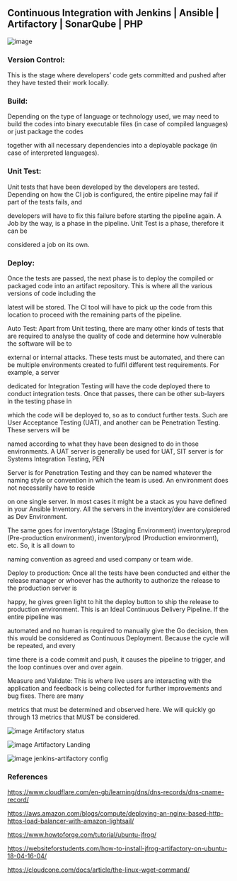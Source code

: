 ## Continuous Integration with Jenkins | Ansible | Artifactory | SonarQube | PHP

![image](https://user-images.githubusercontent.com/78841364/124540541-97e09e80-dded-11eb-9983-245e58b2d25a.png)

### Version Control: 
This is the stage where developers’ code gets committed and pushed after they have tested their work locally.

### Build: 
Depending on the type of language or technology used, we may need to build the codes into binary executable files (in case of compiled languages) or just package the codes 

together with all necessary dependencies into a deployable package (in case of interpreted languages).

### Unit Test: 
Unit tests that have been developed by the developers are tested. Depending on how the CI job is configured, the entire pipeline may fail if part of the tests fails, and 

developers will have to fix this failure before starting the pipeline again. A Job by the way, is a phase in the pipeline. Unit Test is a phase, therefore it can be 

considered a job on its own.

### Deploy: 
Once the tests are passed, the next phase is to deploy the compiled or packaged code into an artifact repository. This is where all the various versions of code including the 

latest will be stored. The CI tool will have to pick up the code from this location to proceed with the remaining parts of the pipeline.

Auto Test: Apart from Unit testing, there are many other kinds of tests that are required to analyse the quality of code and determine how vulnerable the software will be to

external or internal attacks. These tests must be automated, and there can be multiple environments created to fulfil different test requirements. For example, a server 

dedicated for Integration Testing will have the code deployed there to conduct integration tests. Once that passes, there can be other sub-layers in the testing phase in 

which the code will be deployed to, so as to conduct further tests. Such are User Acceptance Testing (UAT), and another can be Penetration Testing. These servers will be 

named according to what they have been designed to do in those environments. A UAT server is generally be used for UAT, SIT server is for Systems Integration Testing, PEN 

Server is for Penetration Testing and they can be named whatever the naming style or convention in which the team is used. An environment does not necessarily have to reside 

on one single server. In most cases it might be a stack as you have defined in your Ansible Inventory. All the servers in the inventory/dev are considered as Dev Environment. 

The same goes for inventory/stage (Staging Environment) inventory/preprod (Pre-production environment), inventory/prod (Production environment), etc. So, it is all down to 

naming convention as agreed and used company or team wide.


Deploy to production: Once all the tests have been conducted and either the release manager or whoever has the authority to authorize the release to the production server is 

happy, he gives green light to hit the deploy button to ship the release to production environment. This is an Ideal Continuous Delivery Pipeline. If the entire pipeline was 

automated and no human is required to manually give the Go decision, then this would be considered as Continuous Deployment. Because the cycle will be repeated, and every 

time there is a code commit and push, it causes the pipeline to trigger, and the loop continues over and over again.


Measure and Validate: This is where live users are interacting with the application and feedback is being collected for further improvements and bug fixes. There are many 

metrics that must be determined and observed here. We will quickly go through 13 metrics that MUST be considered.



![image](https://user-images.githubusercontent.com/78841364/130381287-3198e762-809e-4793-b8fc-09ae9420f207.png)
Artifactory status

![image](https://user-images.githubusercontent.com/78841364/130384400-87c4bc07-68e5-41c4-8d14-bf1aae602149.png)
Artifactory Landing

![image](https://user-images.githubusercontent.com/78841364/130585651-53c3e88b-f60a-4002-9415-4993aee4b4e1.png)
jenkins-artifactory config

### References

https://www.cloudflare.com/en-gb/learning/dns/dns-records/dns-cname-record/

https://aws.amazon.com/blogs/compute/deploying-an-nginx-based-http-https-load-balancer-with-amazon-lightsail/

https://www.howtoforge.com/tutorial/ubuntu-jfrog/

https://websiteforstudents.com/how-to-install-jfrog-artifactory-on-ubuntu-18-04-16-04/

https://cloudcone.com/docs/article/the-linux-wget-command/
